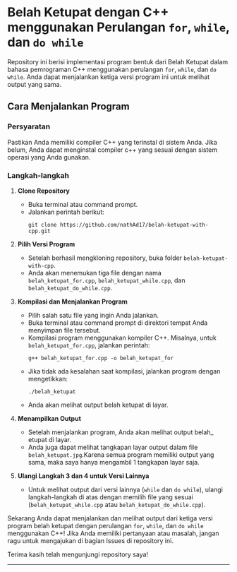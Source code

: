 # Belah Ketupat dengan C++ menggunakan Perulangan `for`, `while`, dan `do while`

Repository ini berisi implementasi program bentuk dari Belah Ketupat dalam bahasa pemrograman C++ menggunakan perulangan `for`, `while`, dan `do while`. Anda dapat menjalankan ketiga versi program ini untuk melihat output yang sama.

## Cara Menjalankan Program

### Persyaratan

Pastikan Anda memiliki compiler C++ yang terinstal di sistem Anda. Jika belum, Anda dapat menginstal compiler c++ yang sesuai dengan sistem operasi yang Anda gunakan.

### Langkah-langkah

1. **Clone Repository**
   - Buka terminal atau command prompt.
   - Jalankan perintah berikut:
     ```
     git clone https://github.com/nathAd17/belah-ketupat-with-cpp.git
     ```
 
2. **Pilih Versi Program**
   - Setelah berhasil mengkloning repository, buka folder `belah-ketupat-with-cpp`.
   - Anda akan menemukan tiga file dengan nama `belah_ketupat_for.cpp`, `belah_ketupat_while.cpp`, dan `belah_ketupat_do_while.cpp`.

3. **Kompilasi dan Menjalankan Program**
   - Pilih salah satu file yang ingin Anda jalankan.
   - Buka terminal atau command prompt di direktori tempat Anda menyimpan file tersebut.
   - Kompilasi program menggunakan kompiler C++. Misalnya, untuk `belah_ketupat_for.cpp`, jalankan perintah:
     ```
     g++ belah_ketupat_for.cpp -o belah_ketupat_for
     ```
   - Jika tidak ada kesalahan saat kompilasi, jalankan program dengan mengetikkan:
     ```
     ./belah_ketupat
     ```
   - Anda akan melihat output belah ketupat di layar.

4. **Menampilkan Output**
   - Setelah menjalankan program, Anda akan melihat output belah_ etupat di layar.
   - Anda juga dapat melihat tangkapan layar output dalam file `belah_ketupat.jpg`.Karena semua program memiliki output yang sama, maka saya hanya mengambil 1 tangkapan layar saja.

5. **Ulangi Langkah 3 dan 4 untuk Versi Lainnya**
   - Untuk melihat output dari versi lainnya (`while` dan `do while`), ulangi langkah-langkah di atas dengan memilih file yang sesuai (`belah_ketupat_while.cpp` atau `belah_ketupat_do_while.cpp`).

Sekarang Anda dapat menjalankan dan melihat output dari ketiga versi program belah ketupat dengan perulangan `for`, `while`, dan `do while` menggunakan C++! Jika Anda memiliki pertanyaan atau masalah, jangan ragu untuk mengajukan di bagian Issues di repository ini.

Terima kasih telah mengunjungi repository saya!

---
